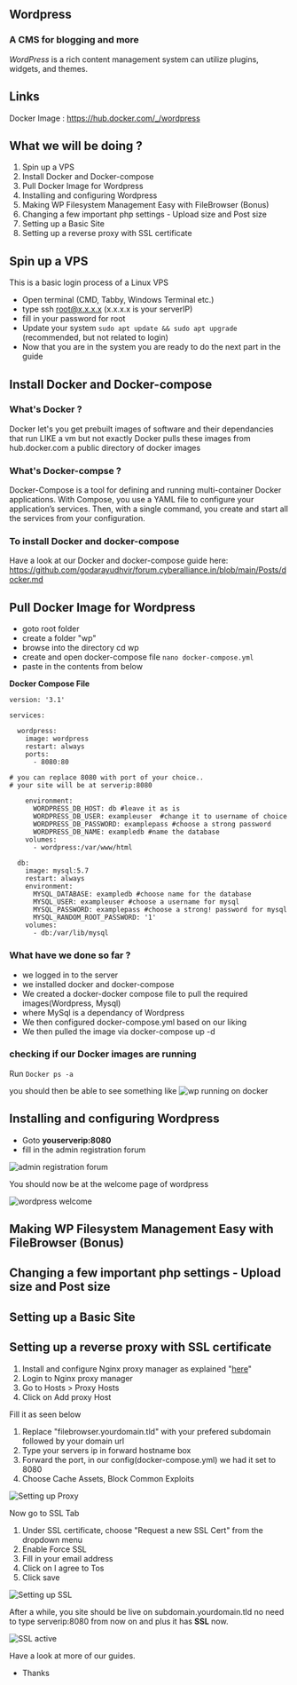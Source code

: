 ## Wordpress
### A CMS for blogging and more

*WordPress* is a rich content management system can utilize plugins, widgets, and themes. 

## Links
Docker Image : https://hub.docker.com/_/wordpress

## What we will be doing ?

1. Spin up a VPS
2. Install Docker and Docker-compose
3. Pull Docker Image for Wordpress
4. Installing and configuring Wordpress
5. Making WP Filesystem Management Easy with FileBrowser (Bonus)
6. Changing a few important php settings - Upload size and Post size
7. Setting up a Basic Site
8. Setting up a reverse proxy with SSL certificate


## Spin up a VPS

This is a basic login process of a Linux VPS

- Open terminal (CMD, Tabby, Windows Terminal etc.)
- type ssh root@x.x.x.x (x.x.x.x is your serverIP)
- fill in your password for root
- Update your system `sudo apt update && sudo apt upgrade` (recommended, but not related to login)
- Now that you are in the system you are ready to do the next part in the guide

## Install Docker and Docker-compose


### What's Docker ?
Docker let's you get prebuilt images of software and their dependancies that run LIKE a vm but not exactly
Docker pulls these images from hub.docker.com a public directory of docker images

### What's Docker-compse ?

Docker-Compose is a tool for defining and running multi-container Docker applications. 
With Compose, you use a YAML file to configure your application’s services. 
Then, with a single command, you create and start all the services from your configuration. 

### To install Docker and docker-compose

Have a look at our Docker and docker-compose guide here:
https://github.com/godarayudhvir/forum.cyberalliance.in/blob/main/Posts/docker.md

## Pull Docker Image for Wordpress

- goto root folder
- create a folder "wp"
- browse into the directory cd wp
- create and open docker-compose file `nano docker-compose.yml`
- paste in the contents from below

**Docker Compose File**

```
version: '3.1'

services:

  wordpress:
    image: wordpress
    restart: always
    ports:
      - 8080:80 

# you can replace 8080 with port of your choice..
# your site will be at serverip:8080

    environment:
      WORDPRESS_DB_HOST: db #leave it as is
      WORDPRESS_DB_USER: exampleuser  #change it to username of choice
      WORDPRESS_DB_PASSWORD: examplepass #choose a strong password
      WORDPRESS_DB_NAME: exampledb #name the database
    volumes:
      - wordpress:/var/www/html

  db:
    image: mysql:5.7
    restart: always
    environment:
      MYSQL_DATABASE: exampledb #choose name for the database
      MYSQL_USER: exampleuser #choose a username for mysql
      MYSQL_PASSWORD: examplepass #choose a strong! password for mysql
      MYSQL_RANDOM_ROOT_PASSWORD: '1'
    volumes:
      - db:/var/lib/mysql

```
### What have we done so far ?

- we logged in to the server
- we installed docker and docker-compose
- We created a docker-docker compose file to pull the required images(Wordpress, Mysql)
- where MySql is a dependancy of Wordpress
- We then configured docker-compose.yml based on our liking
- We then pulled the image via docker-compose up -d

### checking if our Docker images are running

Run `Docker ps -a`

you should then be able to see something like
![wp running on docker](https://i.imgur.com/wprunningondocker.png)

## Installing and configuring Wordpress

- Goto **youserverip:8080**
- fill in the admin registration forum

![admin registration forum](https://i.imgur.com/adminregforum.png)

You should now be at the welcome page of wordpress

![wordpress welcome](https://i.imgur.com/wpwelcome.png)

## Making WP Filesystem Management Easy with FileBrowser (Bonus)
## Changing a few important php settings - Upload size and Post size
## Setting up a Basic Site
## Setting up a reverse proxy with SSL certificate

1. Install and configure Nginx proxy manager as explained "[here](https://github.com/godarayudhvir/forum.cyberalliance.in/blob/main/Posts/Nginxproxymanager.md)"
2. Login to Nginx proxy manager
3. Go to Hosts > Proxy Hosts
4. Click on Add proxy Host

Fill it as seen below

1. Replace "filebrowser.yourdomain.tld" with your prefered subdomain followed by your domain url
2. Type your servers ip in forward hostname box
3. Forward the port, in our config(docker-compose.yml) we had it set to 8080
4. Choose Cache Assets, Block Common Exploits

![Setting up Proxy](https://i.imgur.com/6yMYmRO.png)

Now go to SSL Tab

1. Under SSL certificate, choose "Request a new SSL Cert" from the dropdown menu
2. Enable Force SSL
3. Fill in your email address
4. Click on I agree to Tos
5. Click save

![Setting up SSL](https://i.imgur.com/kigFJzL.png)

After a while, you site should be live on subdomain.yourdomain.tld no need to type
serverip:8080 from now on and plus it has **SSL** now.

![SSL active](https://i.imgur.com/wpsslactiveproof.png)

Have a look at more of our guides.
- Thanks